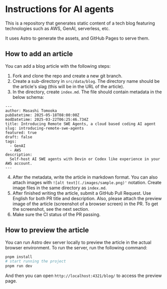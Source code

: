 # Instructions for AI agents
This is a repository that generates static content of a tech blog featuring technologies such as AWS, GenAI, serverless, etc.

It uses Astro to generate the assets, and GitHub Pages to serve them.

## How to add an article

You can add a blog article with the following steps:

1. Fork and clone the repo and create a new git branch.
2. Create a sub-directory in `src/data/blog`. The directory name should be the article's slag (this will be in the URL of the article).
3. In the directory, create `index.md`. The file should contain metadata in the below schema:

```
---
author: Masashi Tomooka
pubDatetime: 2025-05-18T08:00:00Z
modDatetime: 2025-03-22T06:25:46.734Z
title: Introducing Remote SWE Agents, a cloud based coding AI agent
slug: introducing-remote-swe-agents
featured: true
draft: false
tags:
  - GenAI
  - AWS
description:
  Self-host AI SWE agents with Devin or Codex like experience in your AWS account.
---
```

4. After the metadata, write the article in markdown format. You can also attach images with `![alt text](./images/sample.png)'` notation. Create image files in the same directory as `index.md`.
5. After finished writing the article, submit a GitHub Pull Request. Use English for both PR title and description. Also, please attach the preview image of the article (screenshot of a browser screen) in the PR. To get the screenshot, see the next section.
6. Make sure the CI status of the PR passing.

## How to preview the article

You can run Astro dev server locally to preview the article in the actual browser environment. To run the server, run the following command:

```sh
pnpm install
# start running the project
pnpm run dev
```

And then you can open `http://localhost:4321/blog/` to access the preview page.
